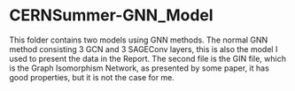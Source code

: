 # CERNSummer-GNN_Model

This folder contains two models using GNN methods. The normal GNN method consisting 3 GCN and 3 SAGEConv layers, this is also the model I used to present the data in the Report.
The second file is the GIN file, which is the Graph Isomorphism Network, as presented by some paper, it has good properties, but it is not the case for me.

